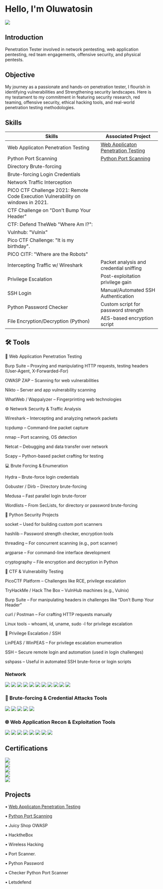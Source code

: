 # Hello, I'm Oluwatosin
<a href="https://linkedin.com/in/oluwatosin-isaac-adeyemi">
    <img src="https://img.shields.io/badge/-LinkedIn-0072b1?&style=for-the-badge&logo=linkedin&logoColor=white" />
    
</a>

## Introduction 
Penetration Tester involved in network pentesting, web application pentesting, red team engagements, offensive security, and physical pentests. 


## Objective


My journey as a passionate and hands-on penetration tester, I flourish in identifying vulnerabilities and Strengthening security landscapes.
Here is my testament to my commitment in featuring security research, red teaming, offensive security,  ethical hacking tools, and real-world penetration testing methodologies.



## Skills

| Skills                                         | Associated Project         |
|-----------------------------------------------|----------------------------|
| Web Applicaton Penetration Testing                | <a href="https://github.com/tkeyz1/web-application/tree/main">Web Applicaton Penetration Testing</a>|
| Python Port Scanning                                     | <a href="https://google.com](https://github.com/tkeyz1/Python-Port-Scanning-/tree/main">Python Port Scanning</a>|
| Directory Brute-forcing                           |                   |
| Brute-forcing Login Credentials                   |                   |
| Network Traffic Interception                      |                   |
| PICO CTF Challenge 2021: Remote Code Execution Vulnerability on windows in 2021.             |             |
| CTF Challenge on "Don't Bump Your Header"         |
| CTF: Defend TheWeb "Where Am I?":                 |
| Vulnhub: "Vulnix"                                 |
| Pico CTF Challenge: "It is my birthday".          |
| PICO CITF: "Where are the Robots"                  |
| Intercepting Traffic w/ Wireshark                 | Packet analysis and credential sniffing
| Privilege Escalation                              | Post-exploitation privilege gain 
| SSH Login                                         | Manual/Automated SSH Authentication  
| Python Password Checker                           | Custom script for password strength  
| File Encryption/Decryption (Python)               | AES-based encryption script  




## 🛠️ Tools


🔐 Web Application Penetration Testing

Burp Suite – Proxying and manipulating HTTP requests, testing headers (User-Agent, X-Forwarded-For)

OWASP ZAP – Scanning for web vulnerabilities

Nikto – Server and app vulnerability scanning

WhatWeb / Wappalyzer – Fingerprinting web technologies


⚙️ Network Security & Traffic Analysis

Wireshark – Intercepting and analyzing network packets

tcpdump – Command-line packet capture

nmap – Port scanning, OS detection

Netcat – Debugging and data transfer over network

Scapy – Python-based packet crafting for testing



💻 Brute Forcing & Enumeration

Hydra – Brute-force login credentials

Gobuster / Dirb – Directory brute-forcing

Medusa – Fast parallel login brute-forcer

Wordlists – From SecLists, for directory or password brute-forcing


🐍 Python Security Projects

socket – Used for building custom port scanners

hashlib – Password strength checker, encryption tools

threading – For concurrent scanning (e.g., port scanner)

argparse – For command-line interface development

cryptography – File encryption and decryption in Python


🧪 CTF & Vulnerability Testing

PicoCTF Platform – Challenges like RCE, privilege escalation

TryHackMe / Hack The Box – VulnHub machines (e.g., Vulnix)

Burp Suite – For manipulating headers in challenges like “Don’t Bump Your Header”

curl / Postman – For crafting HTTP requests manually

Linux tools – whoami, id, uname, sudo -l for privilege escalation


🔑 Privilege Escalation / SSH

LinPEAS / WinPEAS – For privilege escalation enumeration

SSH – Secure remote login and automation (used in login challenges)

sshpass – Useful in automated SSH brute-force or login scripts



### Network
<div>
    <img src="https://img.shields.io/badge/-Wireshark-1679A7?&style=for-the-badge&logo=Wireshark&logoColor=white" />
    <img src="https://img.shields.io/badge/-Suricata-EF3B2D?&style=for-the-badge&logo=Suricata&logoColor=white" />
    <img src="https://img.shields.io/badge/-Zeek-777BB4?&style=for-the-badge&logo=Zeek&logoColor=white" />
    <img src="https://img.shields.io/badge/-Nmap-4A90E2?style=for-the-badge&logo=linux&logoColor=white" />
    <img src="https://img.shields.io/badge/-Netcat-333333?style=for-the-badge&logo=gnu-bash&logoColor=white" />
    <img src="https://img.shields.io/badge/-Masscan-FF6F61?style=for-the-badge&logo=hackaday&logoColor=white" />
    <img src="https://img.shields.io/badge/-Wireshark-1679A7?style=for-the-badge&logo=wireshark&logoColor=white" />
    <img src="https://img.shields.io/badge/-tcpdump-555555?style=for-the-badge&logo=gnu&logoColor=white" />
    <img src="https://img.shields.io/badge/-Scapy-F5C211?style=for-the-badge&logo=python&logoColor=black" />
    <img src="https://img.shields.io/badge/-Traceroute-808080?style=for-the-badge&logo=ubuntu&logoColor=white" />
    <img src="https://img.shields.io/badge/-dig/nslookup-00BFFF?style=for-the-badge&logo=cloudflare&logoColor=white" />
</div>




### 🔐 Brute-forcing & Credential Attacks Tools
<div>
  <img src="https://img.shields.io/badge/-Hydra-400E32?style=for-the-badge&logo=kalilinux&logoColor=white" />
  <img src="https://img.shields.io/badge/-Medusa-008080?style=for-the-badge&logo=linux&logoColor=white" />
  <img src="https://img.shields.io/badge/-Patator-DAA520?style=for-the-badge&logo=python&logoColor=black" />
  <img src="https://img.shields.io/badge/-SecLists-000000?style=for-the-badge&logo=github&logoColor=white" />
  <img src="https://img.shields.io/badge/-Burp%20Suite-FF6F00?style=for-the-badge&logo=burpsuite&logoColor=white" />
</div>



### 🌐 Web Application Recon & Exploitation Tools
<div>
  <img src="https://img.shields.io/badge/-Burp%20Suite-FF6F00?style=for-the-badge&logo=burpsuite&logoColor=white" />
  <img src="https://img.shields.io/badge/-OWASP%20ZAP-0096FF?style=for-the-badge&logo=owasp&logoColor=white" />
  <img src="https://img.shields.io/badge/-Gobuster-FF4500?style=for-the-badge&logo=gnubash&logoColor=white" />
  <img src="https://img.shields.io/badge/-Dirb-3E3E3E?style=for-the-badge&logo=gnubash&logoColor=white" />
  <img src="https://img.shields.io/badge/-WhatWeb-4CAF50?style=for-the-badge&logo=firefox-browser&logoColor=white" />
  <img src="https://img.shields.io/badge/-Wappalyzer-800080?style=for-the-badge&logo=wappalyzer&logoColor=white" />
  <img src="https://img.shields.io/badge/-curl-007AA6?style=for-the-badge&logo=curl&logoColor=white" />
  <img src="https://img.shields.io/badge/-Postman-FF6C37?style=for-the-badge&logo=postman&logoColor=white" />
</div>

## Certifications
<div>
  <img src="https://img.shields.io/badge/-OSCP%20Study%20in%20Progress-F05032?&style=for-the-badge&logo=offensive-security&logoColor=white" />
</div>
<img src="https://img.shields.io/badge/-iOS%20Application%20Security-999999?&style=for-the-badge&logo=apple&logoColor=white" />
<div>
    
<div>
  <img src="https://img.shields.io/badge/-Mobile%20Hacking%20Lab-000000?&style=for-the-badge&logo=apple&logoColor=white" />

</div>

<div>
  <img src="https://img.shields.io/badge/-Cisco%20Python%20Course-1BA0D7?&style=for-the-badge&logo=Cisco&logoColor=white" />
</div>

<div>
  <img src="https://img.shields.io/badge/-Cisco%20Certified%20Cyber%20Security-1BA0D7?&style=for-the-badge&logo=Cisco&logoColor=white" />
</div>



## Projects
• <a href="https://github.com/tkeyz1/web-application/tree/main">Web Applicaton Penetration Testing</a>

• <a href="https://google.com](https://github.com/tkeyz1/Python-Port-Scanning-/tree/main">Python Port Scanning</a>

• Juicy Shop OWASP

• HacktheBox  

• Wireless Hacking

• Port Scanner. 

• Python Password 

• Checker Python Port Scanner 

• Letsdefend 
